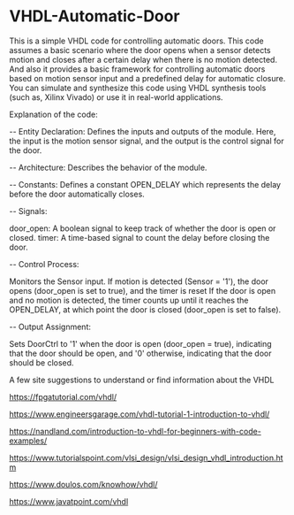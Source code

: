# VHDL-Automatic-Door

This is a simple VHDL code for controlling automatic doors. This code assumes a basic scenario where the door opens when a sensor detects motion and closes after a certain delay when there is no motion detected. And also it provides a basic framework for controlling automatic doors based on motion sensor input and a predefined delay for automatic closure. You can simulate and synthesize this code using VHDL synthesis tools (such as, Xilinx Vivado) or use it in real-world applications.

Explanation of the code:

-- Entity Declaration: Defines the inputs and outputs of the module. Here, the input is the motion sensor signal, and the output is the control signal for the door.

-- Architecture: Describes the behavior of the module.

-- Constants: Defines a constant OPEN_DELAY which represents the delay before the door automatically closes.

-- Signals:

door_open: A boolean signal to keep track of whether the door is open or closed.
timer: A time-based signal to count the delay before closing the door.

-- Control Process:

Monitors the Sensor input.
If motion is detected (Sensor = '1'), the door opens (door_open is set to true), and the timer is reset
If the door is open and no motion is detected, the timer counts up until it reaches the OPEN_DELAY, at which point the door is closed (door_open is set to false).

-- Output Assignment:

Sets DoorCtrl to '1' when the door is open (door_open = true), indicating that the door should be open, and '0' otherwise, indicating that the door should be closed.

A few site suggestions to understand or find information about the VHDL

https://fpgatutorial.com/vhdl/

https://www.engineersgarage.com/vhdl-tutorial-1-introduction-to-vhdl/

https://nandland.com/introduction-to-vhdl-for-beginners-with-code-examples/

https://www.tutorialspoint.com/vlsi_design/vlsi_design_vhdl_introduction.htm

https://www.doulos.com/knowhow/vhdl/

https://www.javatpoint.com/vhdl
